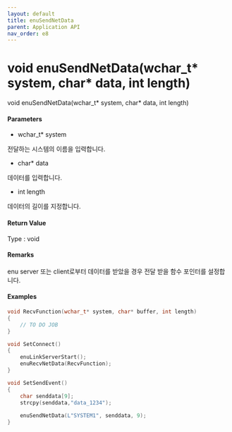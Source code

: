 ```yaml
---
layout: default
title: enuSendNetData
parent: Application API
nav_order: e8
---
```

# void enuSendNetData\(wchar\_t\* system, char\* data, int length\)

void enuSendNetData\(wchar\_t\* system, char\* data, int length\)

#### Parameters

* wchar\_t\* system

전달하는 시스템의 이름을 입력합니다.

* char\* data

데이터를 입력합니다.

* int length

데이터의 길이를 지정합니다.

#### Return Value

Type : void

#### Remarks

enu server 또는 client로부터 데이터를 받았을 경우 전달 받을 함수 포인터를 설정합니다.  

#### Examples

```cpp
void RecvFunction(wchar_t* system, char* buffer, int length)
{
    // TO DO JOB
}

void SetConnect()
{
    enuLinkServerStart();
    enuRecvNetData(RecvFunction);
}

void SetSendEvent()
{
    char senddata[9];
    strcpy(senddata,"data_1234");
    
    enuSendNetData(L"SYSTEM1", senddata, 9);
}
```



